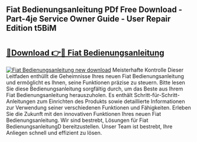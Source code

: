 ## Fiat Bedienungsanleitung PDf Free Download - Part-4je Service Owner Guide - User Repair Edition t5BiM

# <h2><a href="http://df4dkt.blite.top/?on=Fiat+Bedienungsanleitung">🔗Download 👉🔴 Fiat Bedienungsanleitung</a></h2>

[![Fiat Bedienungsanleitung new download](https://i.imgur.com/lujVjoI.png)](http://df4dkt.blite.top/?on=Fiat+Bedienungsanleitung)
Meisterhafte Kontrolle Dieser Leitfaden enthüllt die Geheimnisse Ihres neuen Fiat Bedienungsanleitung und ermöglicht es Ihnen, seine Funktionen präzise zu steuern. Bitte lesen Sie diese Bedienungsanleitung sorgfältig durch, um das Beste aus Ihrem Fiat Bedienungsanleitung herauszuholen. Es enthält Schritt-für-Schritt-Anleitungen zum Einrichten des Produkts sowie detaillierte Informationen zur Verwendung seiner verschiedenen Funktionen und Fähigkeiten. Erleben Sie die Zukunft mit den innovativen Funktionen Ihres neuen Fiat Bedienungsanleitung. Wir sind bestrebt, Lösungen für Fiat BedienungsanleitungD bereitzustellen. Unser Team ist bestrebt, Ihre Anliegen schnell und effizient zu lösen.
